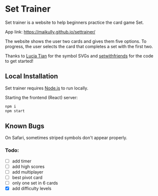 # Set Trainer


Set trainer is a website to help beginners practice the card game Set.

App link: https://maikully.github.io/settrainer/

The website shows the user two cards and gives them five options. To progress, the user selects the card that completes a set with the first two.

Thanks to [Lucia Tian](https://luciatian.org) for the symbol SVGs and [setwithfriends](https://github.com/ekzhang/setwithfriends) for the code to get started!

## Local Installation

Set trainer requires [Node.js](https://nodejs.org/) to run locally.

Starting the frontend (React) server:

```sh
npm i
npm start
```

## Known Bugs

On Safari, sometimes striped symbols don't appear properly.

### Todo:

- [ ] add timer
- [ ] add high scores
- [ ] add multiplayer
- [ ] best pivot card
- [ ] only one set in 6 cards
- [x] add difficulty levels
